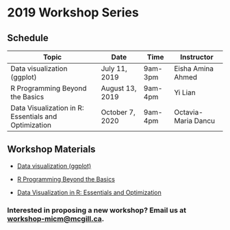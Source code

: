 # 2019 Workshop Series

## Schedule

| Topic | Date | Time | Instructor | 
| ------| ---- | -----| ---------- |
| Data visualization (ggplot) | July 11, 2019 | 9am-3pm | Eisha Amina Ahmed | 
| R Programming Beyond the Basics | August 13, 2019 | 9am-4pm | Yi Lian | 
| Data Visualization in R: Essentials and Optimization | October 7, 2020 | 9am-4pm | Octavia-Maria Dancu | 


## Workshop Materials

* [Data visualization (ggplot)](https://github.com/McGill-MiCM/Data-Visualization-Workshop)

* [R Programming Beyond the Basics](https://github.com/McGill-MiCM/MiCM)

* [Data Visualization in R: Essentials and Optimization](https://github.com/McGill-MiCM/MICM_workshops)


### Interested in proposing a new workshop? Email us at workshop-micm@mcgill.ca.
